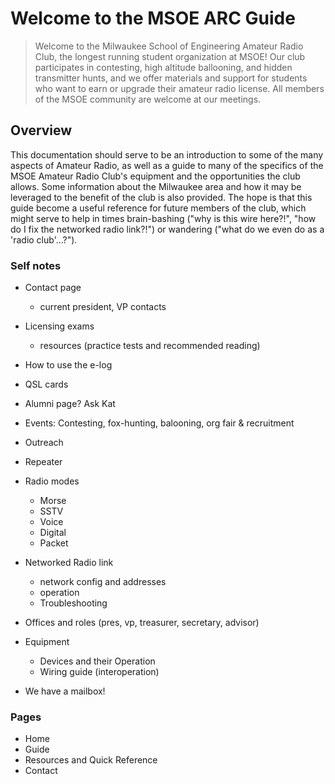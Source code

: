 # Welcome to the MSOE ARC Guide
> Welcome to the Milwaukee School of Engineering Amateur Radio Club, the longest running student organization at MSOE! Our club participates in contesting, high altitude ballooning, and hidden transmitter hunts, and we offer materials and support for students who want to earn or upgrade their amateur radio license. All members of the MSOE community are welcome at our meetings.

## Overview
This documentation should serve to be an introduction to some of the many aspects of Amateur Radio, as well as a guide to many of the specifics of the MSOE Amateur Radio Club's equipment and the opportunities the club allows.  Some information about the Milwaukee area and how it may be leveraged to the benefit of the club is also provided.  The hope is that this guide become a useful reference for future members of the club, which might serve to help in times brain-bashing ("why is this wire here?!", "how do I fix the networked radio link?!") or wandering ("what do we even do as a 'radio club'...?").


### Self notes
- Contact page
    - current president, VP contacts
    
- Licensing exams
    - resources (practice tests and recommended reading)   
    
- How to use the e-log

- QSL cards

- Alumni page? Ask Kat

- Events: Contesting, fox-hunting, balooning, org fair & recruitment

- Outreach

- Repeater

- Radio modes
    - Morse
    - SSTV
    - Voice
    - Digital
    - Packet
    
- Networked Radio link
    - network config and addresses
    - operation
    - Troubleshooting
    
- Offices and roles (pres, vp, treasurer, secretary, advisor)

- Equipment
    - Devices and their Operation
    - Wiring guide (interoperation)

- We have a mailbox!

### Pages
 - Home
 - Guide
 - Resources and Quick Reference
 - Contact

